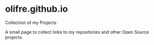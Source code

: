 # olifre.github.io
Collection of my Projects

A small page to collect links to my repositories and other Open Source projects.
